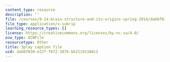 ```yaml
---
content_type: resource
description: ''
file: /courses/9-14-brain-structure-and-its-origins-spring-2014/da66f030e22ff6723876bb2119110dc2_555138.srt
file_type: application/x-subrip
learning_resource_types: []
license: https://creativecommons.org/licenses/by-nc-sa/4.0/
ocw_type: OCWFile
resourcetype: Other
title: 3play caption file
uid: da66f030-e22f-f672-3876-bb2119110dc2
---
```

